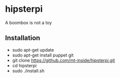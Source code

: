 hipsterpi
=========

A boombox is not a toy

Installation
------------
* sudo apt-get update
* sudo apt-get install puppet git
* git clone https://github.com/mt-inside/hipsterpi.git
* cd hipsterpi
* sudo ./install.sh
